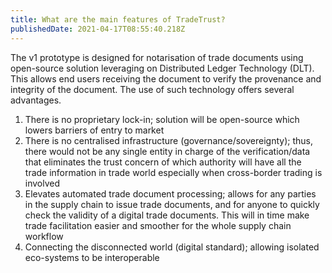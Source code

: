 ```yaml
---
title: What are the main features of TradeTrust?
publishedDate: 2021-04-17T08:55:40.218Z
---
```


The v1 prototype is designed for notarisation of trade documents using open-source solution leveraging on Distributed Ledger Technology (DLT). This allows end users receiving the document to verify the provenance and integrity of the document. The use of such technology offers several advantages.

1. There is no proprietary lock-in; solution will be open-source which lowers barriers of entry to market
2. There is no centralised infrastructure (governance/sovereignty); thus, there would not be any single entity in charge of the verification/data that eliminates the trust concern of which authority will have all the trade information in trade world especially when cross-border trading is involved
3. Elevates automated trade document processing; allows for any parties in the supply chain to issue trade documents, and for anyone to quickly check the validity of a digital trade documents. This will in time make trade facilitation easier and smoother for the whole supply chain workflow
4. Connecting the disconnected world (digital standard); allowing isolated eco-systems to be interoperable
